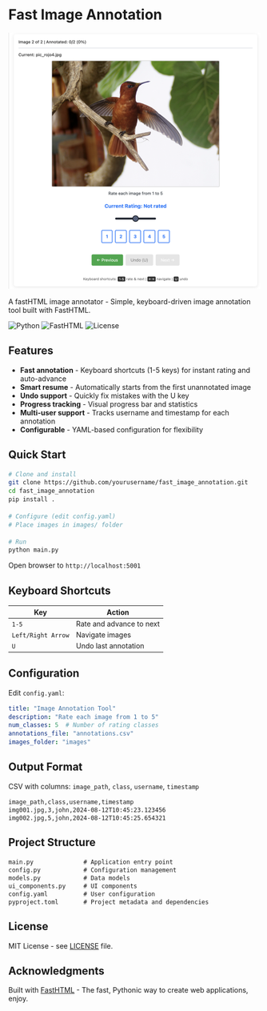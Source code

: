 # Fast Image Annotation

![Picaflor](fast_annotate.png)

A fastHTML image annotator - Simple, keyboard-driven image annotation tool built with FastHTML.

![Python](https://img.shields.io/badge/python-3.11%2B-blue)
![FastHTML](https://img.shields.io/badge/FastHTML-latest-green)
![License](https://img.shields.io/badge/license-MIT-blue)

## Features

- **Fast annotation** - Keyboard shortcuts (1-5 keys) for instant rating and auto-advance
- **Smart resume** - Automatically starts from the first unannotated image
- **Undo support** - Quickly fix mistakes with the U key
- **Progress tracking** - Visual progress bar and statistics
- **Multi-user support** - Tracks username and timestamp for each annotation
- **Configurable** - YAML-based configuration for flexibility

## Quick Start

```bash
# Clone and install
git clone https://github.com/yourusername/fast_image_annotation.git
cd fast_image_annotation
pip install .

# Configure (edit config.yaml)
# Place images in images/ folder

# Run
python main.py
```

Open browser to `http://localhost:5001`

## Keyboard Shortcuts

| Key | Action |
|-----|--------|
| `1-5` | Rate and advance to next |
| `Left/Right Arrow` | Navigate images |
| `U` | Undo last annotation |

## Configuration

Edit `config.yaml`:

```yaml
title: "Image Annotation Tool"
description: "Rate each image from 1 to 5"
num_classes: 5  # Number of rating classes
annotations_file: "annotations.csv"
images_folder: "images"
```

## Output Format

CSV with columns: `image_path`, `class`, `username`, `timestamp`

```csv
image_path,class,username,timestamp
img001.jpg,3,john,2024-08-12T10:45:23.123456
img002.jpg,5,john,2024-08-12T10:45:25.654321
```

## Project Structure

```
main.py              # Application entry point
config.py            # Configuration management
models.py            # Data models
ui_components.py     # UI components
config.yaml          # User configuration
pyproject.toml       # Project metadata and dependencies
```

## License

MIT License - see [LICENSE](LICENSE) file.

## Acknowledgments

Built with [FastHTML](https://github.com/AnswerDotAI/fasthtml) - The fast, Pythonic way to create web applications, enjoy.